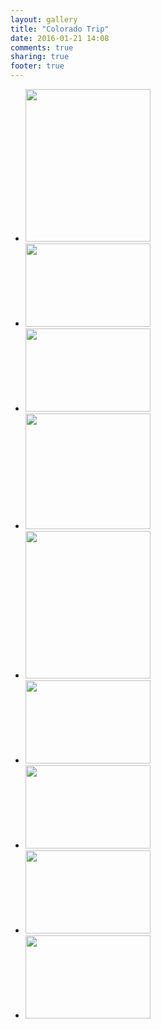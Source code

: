```yaml
---
layout: gallery
title: "Colorado Trip"
date: 2016-01-21 14:08
comments: true
sharing: true
footer: true
---
```

<div id="wookmark"><ul id="tiles">
<li><a href="http://img.gtww.net/2015/11_Colorado/db3d/denver_co_springs-1_b343371.jpg"><img data-title="" data-description="" src="http://img.gtww.net/2015/11_Colorado/db3d/Resizes/denver_co_springs-1_d97f.jpg" height="244" width="200"/></a></li>
<li><a href="http://img.gtww.net/2015/11_Colorado/db3d/denver_co_springs-2_3f90224.jpg"><img data-title="" data-description="" src="http://img.gtww.net/2015/11_Colorado/db3d/Resizes/denver_co_springs-2_c42e.jpg" height="133" width="200"/></a></li>
<li><a href="http://img.gtww.net/2015/11_Colorado/db3d/denver_co_springs-3_6445d04.jpg"><img data-title="" data-description="" src="http://img.gtww.net/2015/11_Colorado/db3d/Resizes/denver_co_springs-3_22ce.jpg" height="133" width="200"/></a></li>
<li><a href="http://img.gtww.net/2015/11_Colorado/db3d/denver_co_springs-4_0203aa5.jpg"><img data-title="" data-description="" src="http://img.gtww.net/2015/11_Colorado/db3d/Resizes/denver_co_springs-4_d585.jpg" height="185" width="200"/></a></li>
<li><a href="http://img.gtww.net/2015/11_Colorado/db3d/denver_co_springs-5_a19f7dc.jpg"><img data-title="" data-description="" src="http://img.gtww.net/2015/11_Colorado/db3d/Resizes/denver_co_springs-5_1a06.jpg" height="236" width="200"/></a></li>
<li><a href="http://img.gtww.net/2015/11_Colorado/db3d/denver_co_springs-6_53f9e3d.jpg"><img data-title="" data-description="" src="http://img.gtww.net/2015/11_Colorado/db3d/Resizes/denver_co_springs-6_f3ec.jpg" height="133" width="200"/></a></li>
<li><a href="http://img.gtww.net/2015/11_Colorado/db3d/denver_co_springs-7_420e808.jpg"><img data-title="" data-description="" src="http://img.gtww.net/2015/11_Colorado/db3d/Resizes/denver_co_springs-7_c35e.jpg" height="133" width="200"/></a></li>
<li><a href="http://img.gtww.net/2015/11_Colorado/db3d/denver_co_springs-8_35f9894.jpg"><img data-title="" data-description="" src="http://img.gtww.net/2015/11_Colorado/db3d/Resizes/denver_co_springs-8_e71d.jpg" height="133" width="200"/></a></li>
<li><a href="http://img.gtww.net/2015/11_Colorado/db3d/denver_co_springs-9_0c95c9e.jpg"><img data-title="" data-description="" src="http://img.gtww.net/2015/11_Colorado/db3d/Resizes/denver_co_springs-9_7486.jpg" height="133" width="200"/></a></li>

</ul></div>
